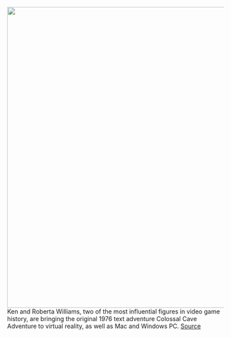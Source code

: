 <img src='https://cdn.vox-cdn.com/thumbor/48XHvKVmIr9DBVKnFPuY0MniRGQ=/0x0:3072x2048/1200x800/filters:focal(1046x710:1536x1200)/cdn.vox-cdn.com/uploads/chorus_image/image/70673027/50477953.0.jpg' width='700px' /><br/>
Ken and Roberta Williams, two of the most influential figures in video game history, are bringing the original 1976 text adventure Colossal Cave Adventure to virtual reality, as well as Mac and Windows PC.
<a href='https://www.theverge.com/2022/3/25/22996436/sierra-ken-roberta-williams-colossal-cave-adventure-advent-vr-oculus-quest-2'> Source <a/>